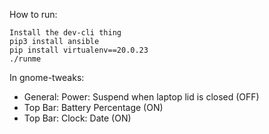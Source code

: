 
How to run:

```
Install the dev-cli thing
pip3 install ansible
pip install virtualenv==20.0.23
./runme
```

In gnome-tweaks:
* General: Power: Suspend when laptop lid is closed (OFF)
* Top Bar: Battery Percentage (ON)
* Top Bar: Clock: Date (ON)